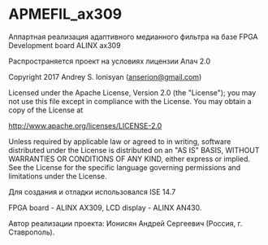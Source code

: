 # APMEFIL_ax309
Аппартная реализация адаптивного медианного фильтра на базе FPGA Development board ALINX ax309

Распространяется проект на условиях лицензии Апач 2.0

Copyright 2017 Andrey S. Ionisyan (anserion@gmail.com)

Licensed under the Apache License, Version 2.0 (the "License"); you may not use this file except in compliance with the License. You may obtain a copy of the License at

http://www.apache.org/licenses/LICENSE-2.0

Unless required by applicable law or agreed to in writing, software distributed under the License is distributed on an "AS IS" BASIS, WITHOUT WARRANTIES OR CONDITIONS OF ANY KIND, either express or implied. See the License for the specific language governing permissions and limitations under the License.

Для создания и отладки использовался ISE 14.7

FPGA board - ALINX AX309, LCD display - ALINX AN430.

Автор реализации проекта: Ионисян Андрей Сергеевич (Россия, г. Ставрополь).
